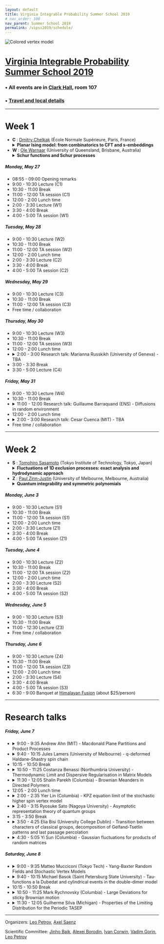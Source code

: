 ```yaml
---
layout: default
title: Virginia Integrable Probability Summer School 2019
# nav_order: 100
nav_parent: Summer School 2019
permalink: /vipss2019/schedule/
---
```


<img class="mb-4" src="{{site.url}}/img/color-vertex.jpg" style="max-width:100%" alt="Colored vertex model">

<h1 class="mb-3"><a href="{{site.url}}/vipss2019/">Virginia Integrable Probability Summer School 2019</a></h1>

### &bull; All events are in [Clark Hall](https://goo.gl/maps/KgajNcWymQ8aP9SX8), room 107

### &bull; <a href="{{site.url}}/vipss2019/travel_local/">Travel and local details</a>

---

# Week 1

<ul>
<li> <b>C</b> : <a href="http://www.pdmi.ras.ru/~dchelkak/index_en.html">Dmitry Chelkak</a> (École Normale Supérieure, Paris, France)
<details>
<summary><strong>Planar Ising model: from combinatorics to CFT and s-embeddings</strong></summary>
<div style="padding:10px">In theoretical physics, the critical planar Ising model serves as a toy example, in which many precursors of Conformal Field Theory objects and structures exist and can be studied directly in discrete, before passing to the small mesh size limit. Mathematically, a number of results on convergence and conformal invariance of such limits were established during the last decade, both for correlation functions and for interfaces (domain walls) arising in the model. In this mini-course we plan to discuss

<ul>
<li> discrete fermions and the Kadanoff-Ceva spin-disorder formalism - crucial tools that allow one to analyse the planar Ising model;</li>
<li> streamlined version of the classical computation of the magnetization via orthogonal polynomials; </li>
<li> results on convergence of critical correlation functions (energy densities, spins, ...) in bounded domains to CFT limits;</li>
<li> recent ideas on appropriate embeddings of weighted planar graphs that play the same role for the planar Ising model as Tutte’s barycentric embeddings do for random walks, allowing one to use discrete complex analysis techniques beyond "regular" lattices.</li>
</ul>
</div>
</details>
</li>



<li> <b>W</b> : <a href="https://people.smp.uq.edu.au/OleWarnaar/">Ole Warnaar</a> (University of Queensland, Brisbane, Australia)
<details>
<summary><strong>Schur functions and Schur processes</strong></summary>
</details>
</li>
</ul>


##### Monday, May 27

- 08:55 - 09:00 Opening remarks
- 9:00 - 10:30 Lecture (C1)
- 10:30 - 11:00 Break
- 11:00 - 12:00 TA session (C1)
- 12:00 - 2:00 Lunch time
- 2:00 - 3:30 Lecture (W1)
- 3:30 - 4:00 Break
- 4:00 - 5:00 TA session (W1)

##### Tuesday, May 28

- 9:00 - 10:30 Lecture (W2)
- 10:30 - 11:00 Break
- 11:00 - 12:00 TA session (W2)
- 12:00 - 2:00 Lunch time
- 2:00 - 3:30 Lecture (C2)
- 3:30 - 4:00 Break
- 4:00 - 5:00 TA session (C2)

##### Wednesday, May 29

- 9:00 - 10:30 Lecture (C3)
- 10:30 - 11:00 Break
- 11:00 - 12:00 TA session (C3)
- Free time / collaboration

##### Thursday, May 30

<ul>
<li>9:00 - 10:30 Lecture (W3)</li>
<li>10:30 - 11:00 Break</li>
<li>11:00 - 12:00 TA session (W3)</li>
<li>12:00 - 2:00 Lunch time</li>
<li><details>
<summary>2:00 - 3:00 Research talk: Marianna Russkikh (University of Geneva) - TBA</summary>
<div style="padding:10px">
Abstract TBA
</div>
</details>
</li>
<li>3:00 - 3:30 Break</li>
<li>3:30 - 5:00 Lecture (C4)</li>
</ul>

##### Friday, May 31

<ul>
<li>9:00 - 10:30 Lecture (W4)</li>
<li>10:30 - 11:00 Break</li>
<li><details>
<summary>11:00 - 12:00 Research talk: Guillaume Barraquand (ENS) - Diffusions in random environment</summary>
<div style="padding:10px">
We will consider the effect of adding a space-time white noise drift to a
collection of independent Brownian motions. Using an integrable
discretization of the model, we will see that the extreme value behavior
for these diffusions is governed by the Kardar-Parisi-Zhang universality
class which arises in random growth models and random matrix theory. <br>This
talk is based on joint works with Ivan Corwin and Mark Rychnovsky.
</div>
</details></li>
<li>12:00 - 2:00 Lunch time</li>
<li>
<details><summary>2:00 - 3:00 Research talk: Cesar Cuenca (MIT) - TBA</summary> 
<div style="padding:10px">
Abstract TBA
</div>
</details>
</li>
<li>Free time / collaboration</li>
</ul>

---

# Week 2

<ul>
<li> <b>S</b> : <a href="https://search.star.titech.ac.jp/titech-ss/pursuer.act?event=outside&key_t2r2Rid=CTT100380272&lang=en">Tomohiro Sasamoto</a> (Tokyo Institute of Technology, Tokyo, Japan) 
<details>
<summary><strong>Fluctuations of 1D exclusion processes: exact analysis and hydrodynamic approach</strong></summary>
<div style="padding:10px">
One dimensional exclusion processes are stochastic processes in which many particles perform random walks under exclusion constraint. They have been playing important role in the fields of stochastic interacting systems in probability theory and non-equilibrium statistical mechanics in physics. For the last two decades, fluctuations of the processes have been studied quite intensively, since the seminal work by Johansson[1-1] on totally asymmetric simple exclusion process (TASEP) showing that the current fluctuation of TASEP with step initial condition is described by the GUE Tracy-Widom distribution. There have been a vast accumulation of generalizations and related results, but there are still many intriguing questions and problems to be solved.
<br><br>
In these lectures, we discuss a few new directions in the studies of fluctuations of exclusion processes. We also stress that such studies provide valuable insight to other methods based on hydrodynamic ideas which can be applied to a wider class of interacting particle systems. In the first lecture we review the basics of the subject. After introducing a few models such as the asymmetric simple exclusion process(ASEP) and the Kardar-Parisi-Zhang (KPZ) equation, we explain how one can study their fluctuations for the case of TASEP[1-2]. In the second lecture, we show that an approach introduced in [2] using Frobenius determinant can be applied to a large class of models in a unified manner. In the third lecture we explain our recent result on a two-species exclusion process and connection to the nonlinear fluctuating hydrodynamics[3]. In the last lecture we will consider an application of the techniques to study the large derivation in the symmetric exclusion process[4-1,2].
<br><br>
<strong>References</strong>
<ul>
<li>[1-1] K. Johansson, Shape fluctuations and random matrices, Commun. Math. Phys. (2009) 437-476. [arXiv:math/9903134]</li>
<li>[1-2] T. Sasamoto, Fluctuations of the one-dimensional asymmetric exclusion process using random matrix 
techniques, J. Stat. Mech. (2007) P07007. [arXiv:0705.2942]</li>
<li>[2] T. Imamura, T. Sasamoto, Fluctuations for stationary q- TASEP, to appear in Prob. Th. Rel. Fields. [arXiv:1701.05991]</li>
<li>[3] Z. Chen, J. de Gier, I. Hiki, T. Sasamoto, Exact confirmation of 1D nonlinear fluctuating hydrodynamics for a two-species exclusion process, Phys. Rev. Lett. 120, 240601 (2018). [arXiv:1803.06829]</li>
<li>[4-1] T. Imamura, K. Mallick, T. Sasamoto, Large deviations of a tracer in the symmetric exclusion process, 
Phys. Rev. Lett. 118, 160601 (2017). [arXiv:1701.05991]</li>
<li>[4-2] T. Imamura, K. Mallick, T. Sasamoto, Distribution of a tagged particle position in the one-dimensional symmetric simple exclusion process with two-sided Bernoulli initial condition, arXiv:1810.06131.</li>
</ul>
</div>
</details>


</li>
<li> <b>Z</b> : <a href="http://blogs.unimelb.edu.au/paul-zinn-justin/">Paul Zinn-Justin</a> (University of Melbourne, Melbourne, Australia) 
<details>
<summary><strong>Quantum integrability and symmetric polynomials</strong></summary>
</details>
</li>
</ul>


##### Monday, June 3

- 9:00 - 10:30 Lecture (S1)
- 10:30 - 11:00 Break
- 11:00 - 12:00 TA session (S1)
- 12:00 - 2:00 Lunch time
- 2:00 - 3:30 Lecture (Z1)
- 3:30 - 4:00 Break
- 4:00 - 5:00 TA session (Z1)

##### Tuesday, June 4

- 9:00 - 10:30 Lecture (Z2)
- 10:30 - 11:00 Break
- 11:00 - 12:00 TA session (Z2)
- 12:00 - 2:00 Lunch time
- 2:00 - 3:30 Lecture (S2)
- 3:30 - 4:00 Break
- 4:00 - 5:00 TA session (S2)

##### Wednesday, June 5

- 9:00 - 10:30 Lecture (S3)
- 10:30 - 11:00 Break
- 11:00 - 12:30 Lecture (Z3)
- Free time / collaboration

##### Thursday, June 6

- 9:00 - 10:30 Lecture (Z4)
- 10:30 - 11:00 Break
- 11:00 - 12:00 TA session (Z3)
- 12:00 - 2:00 Lunch time
- 2:00 - 3:30 Lecture (S4)
- 3:30 - 4:00 Break
- 4:00 - 5:00 TA session (S3)
- 6:30 - 9:00 Banquet at [Himalayan Fusion](https://goo.gl/maps/abuvp4DkkHK4YsQs7) (about $25/person) 

---

<h1 class="mb-3">Research talks</h1>

##### Friday, June 7

<ul>
<li><details><summary>9:00 - 9:35 Andrew Ahn (MIT) - Macdonald Plane Partitions and Product Processes</summary><div style="padding:10px">
The Macdonald plane partitions are a two-parameter family of deformation of the q^vol measure on random plane partitions. It was shown that, under a suitable limit, the Macdonald plane partitions degenerate to products of beta Jacobi ensembles, where the notion of product for arbitrary beta is an extension of free multiplication for unitarily invariant random matrices. We discuss a difference operators method which can be used to access global asymptotics of the Macdonald plane partitions. Under a suitable limit transition, we discuss how this method can be applied to access global asymptotics of products of beta Jacobi ensembles.
</div></details></li>
<li><details><summary>9:40 - 10:15 Jules Lamers (University of Melbourne) - q-deformed Haldane-Shastry spin chain</summary><div style="padding:10px">
Abstract TBA
</div></details></li>
<li>10:15 - 10:50 Break</li>
<li><details><summary>10:50 - 11:25 Costanza Benassi (Northumbria University) - Thermodynamic Limit and Dispersive Regularisation in Matrix Models</summary><div style="padding:10px">
We show that Hermitian Matrix Models support the occurrence of a new type of phase transition characterised by dispersive regularisation of the order parameter near the critical point. Using the identification of the partition function with a solution of a reduction of the Toda hierarchy, known as Volterra system, we argue that the singularity is resolved via the onset of a multi-dimensional dispersive shock of the order parameter in the space of coupling constants. This analysis explains the origin and mechanism leading to the emergence of chaotic behaviours observed in M6 matrix models and extends its validity to even nonlinearity of arbitrary order. Based on a joint work with A. Moro (arXiv:1903.11473).
</div></details></li>
<li><details><summary>11:30 - 12:05 Shalin Parekh (Columbia) - Brownian Meanders in Directed Polymers</summary><div style="padding:10px">
Stochastic partial differential equations (SPDEs) such as the KPZ
equation arise naturally as scaling limits of various probabilistic and
physical models which are driven or directed by i.i.d. weights. However,
obtaining precise information about the behavior of solutions to these
SPDEs poses tremendous difficulties. So far, the most fruitful approach has
been to look at exactly solvable models which converge to these SPDEs, and
then extract information about the SPDE from the limiting models. One such
exactly solvable model is the Log-Gamma directed polymer. In this talk, we
will realize a multiplicative-noise stochastic heat equation on a half
space as a limit of these Log-Gamma polymers, and we will prove a
surprising identity in distribution for such equations using the exact
solvability. Our analysis involves obtaining intricate estimates for random
walks conditioned to stay positive.
</div></details></li>
<li>12:05 - 2:00 Lunch time</li>
<li><details><summary>2:00 - 2:35 Yier Lin (Columbia) - KPZ equation limit of the stochastic higher spin vertex model</summary><div style="padding:10px">
We consider the stochastic higher spin six vertex model introduced by Corwin and Petrov with general integer spin parameter $I, J$. Starting from near stationary initial condition, we prove that the stochastic higher spin six vertex  model converges to the KPZ equation under weakly asymmetric scaling. This generalizes a result of Corwin et al.  from $I = J =1$ (stochastic six vertex model) to general $I, J$.
</div></details></li>
<li><details><summary>2:40 - 3:15 Ryosuke Sato (Nagoya University) - Asymptotic representation theory of quantum groups</summary><div style="padding:10px">
Asymptotic representation theory means studies of characters
and unitary representations of inductive limit groups, for instance, the
infinite-dimensional unitary group. A fundamental idea of asymptotic
representation theory is to correspond characters to probability
measures on a graph giving from branching rules of representations. In
this talk, we discuss a natural quantization of this framework, that is,
natural character theory of inductive systems of (compact) quantum
groups. In particular, we give serious thought when a given inductive
system consists of quantum unitary groups.
</div></details></li>
<li>3:15 - 3:50 Break</li>
<li><details><summary>3:50 - 4:25 Elia Bisi (University College Dublin) - Transition between characters of classical groups, decomposition
of Gelfand-Tsetlin patterns and last passage percolation</summary><div style="padding:10px">
We introduce two families of symmetric polynomials that interpolate between
irreducible characters of Sp(2n,C) and SO(2n+1,C) and between irreducible
characters of SO(2n,C) and SO(2n+1,C).
We then study the last passage percolation model with various symmetries
via a number of identities that involve orthogonal/symplectic characters
and our interpolating polynomials, thus going beyond the link with
classical Schur polynomials originally found by Baik and Rains. We
achieve this by applying the Robinson-Schensted-Knuth correspondence to
triangular arrays and using a decomposition procedure for Gelfand-Tsetlin
patterns.
As an application, we provide an explanation of why the Tracy-Widom GOE and
GSE distributions from random matrix theory admit formulations in terms of
both Fredholm determinants and Fredholm Pfaffians.
</div></details></li>
<li><details><summary>4:30 - 5:05 Yi Sun (Columbia) - Gaussian fluctuations for products of random matrices</summary><div style="padding:10px">
This talk concerns singular values of M-fold products of i.i.d. right-unitarily invariant N x N random matrix ensembles. As N tends to infinity, the height function of the Lyapunov exponents converges to a deterministic limit by work of Voiculescu and Nica-Speicher for M fixed and by work of Newman and Isopi-Newman for M tending to infinity with N.   In this talk, I will show for a variety of ensembles that fluctuations of these height functions about their mean converge to explicit Gaussian fields which are log-correlated for M fixed and have a white noise component for M tending to infinity with N.  These ensembles include rectangular Ginibre matrices, truncated Haar-random unitary matrices, and right-unitarily invariant matrices with fixed singular values.  I will sketch our technique, which derives a central limit theorem for global fluctuations via certain conditions on the multivariate Bessel generating function, a Laplace-transform-like object associated to the spectral measures of these matrix products. This is joint work with Vadim Gorin.
</div></details></li>
</ul>

##### Saturday, June 8

<ul>
<li><details><summary>9:00 - 9:35 Matteo Mucciconi (Tokyo Tech) - Yang-Baxter Random Fields and Stochastic Vertex Models</summary><div style="padding:10px">
Starting from the notion of bijectivization of the Yang-Baxter
equation [BP] we construct random fields of Young diagrams whose measure is
described by spin Hall-Littlewood functions (sHL) and spin q-Whittaker
functions (sqW).
These are two families of special symmetric functions recently introduced
in [B], [BW] that generalize Hall-Littlewood and q-Whittaker functions. The
bijectivization formalism uncovers a Schur processes like structure for a
number of stochastic integrable vertex models that are obtained as
marginals of the fields of Young diagram. Among these we have the six
vertex model, the higher spin vertex model or a rather complicated
push-type system that generalizes the q-Hahn pushTASEP [CMP].
We also discover q-difference operators acting diagonally on the sHL and
sqW functions and we use them to write formulas for observables of the
vertex models.
<br>
The talk is based on collaboration with A. Bufetov and L. Petrov.
<br><br>
References:
<br>
*[B]   <a href="https://arxiv.org/abs/1410.0976">*A. Borodin, "On a family of symmetric rational functions"</a>
<br>
*[BP]   <a href="https://arxiv.org/abs/1712.04584">*A. Bufetov and L. Petrov, "Yang-Baxter field for spin
Hall-Littlewood symmetric functions"</a>
<br>
*[BW]   <a href="https://arxiv.org/abs/1701.06292">*A. Borodin and M. Wheeler, "Spin q-Whittaker polynomials"</a>
<br>
*[CMP]   <a href="https://arxiv.org/abs/1811.06475">*I. Corwin, K. Matveev and L. Petrov, "The q-Hahn pushTASEP"</a>
</div></details></li>
<li><details><summary>9:40 - 10:15 Michael Basok (Saint Petersburg State University) - Tau-functions a la Dubedat and cylindrical events in the double-dimer model</summary><div style="padding:10px">
Double-dimer model on a given graph is a random loop ensemble that is obtained by sampling two independent dimer configurations taken uniformly at random and removing double edges. Given a simplpy-conected domain and a sequence of "discrete" domains, drawn on a square grid, that approximate this domain (we assume that the step of the grid tends to zero) one can consider the corresponding sequence of random loop ensembles induced by the double dimer model in each discrete domain (seen as a subgraph of the square grid). It was predicted by R. Kenyon that this sequence of random loop ensembles converges to Conformal Loop Ensemble with parameter 4 (CLE(4)) sampled in the original domain. Recently his conjecture was deeply supported by a breakthrough work of J. Dubedat: in this work a large family of observables called topological correlators is introduced and it is shown that given sequence of a Temperley discretizations of a simply connected domain topological correlators converge to the corresponding observables for CLE(4). As a biproduct Dubedat showed that topological correlators for CLE(4) coinside with Jimbo-Miwa isomonodromic tau functions; this correspondens seems to be interesting in its own side. It turns out that these results of Dubedat acturally characterize the limit of double-dimer loop ensembles, i.e. the following corollary holds: if the sequence of measures induced by double-dimer ensembles in discrete domains is tight then it converges to CLE(4). We will discuss these results of J. Dubedat and the machinary developed to extract this corollary. Based on a joint work with Dmitry Chelkak (Paris).
</div></details></li>
<li>10:15 - 10:50 Break</li>
<li><details><summary>10:50 - 11:25 Mark Rychnovsky (Columbia) - Large Deviations for sticky Brownian motion</summary><div style="padding:10px">
We consider n-point sticky Brownian motion: a family of n diffusions that evolve as independent Brownian motions when they do not intersect, and interact locally so that their coincidence times have positive Lebesgue measure with positive probability. We produce a large deviation principle with Tracy-Widom corrections, by viewing this well-studied model as the limit of an exactly solvable model in the KPZ universality class: the Beta random walk in random environment.
</div></details></li>
<li><details><summary>11:30 - 12:05 Guilherme Silva (Michigan) - Properties of the Limiting Distribution for the Periodic TASEP</summary><div style="padding:10px">
It is now a classical result that the one-point fluctuations of the height function in the TASEP (with step initial data) converge, in a suitable scaling, to the Tracy-Widom distribution $F_2$. In addition to the remarkable universality feature of $F_2$, appearing in dozens of different models that are seemingly unrelated, this distribution also enjoys several nice different characterizations, for instance it can be given in terms of a somewhat simple Fredholm determinant, or in terms of a solution to the Painlev\'e II equation, or yet expressed via a Riemann-Hilbert problem.
<br><br>
Recently, Baik and Liu found an expression for the limiting distribution for the periodic TASEP. Their formula, somewhat complicated, gives this limiting distribution in terms of a Fredholm determinant. In this talk, after reviewing the just mentioned facts, we plan to explain how to obtain other expressions for Baik-Zhipeng's distribution in terms of a Riemann-Hilbert problem, or yet in terms of a nonlocal PDE, along very much the same spirit of the aforementioned properties of the Tracy-Widom distribution.
<br><br>
This is based on work in progress with Jinho Baik (University of Michigan) and Zhipeng Liu (University of Kansas)
</div></details></li>
</ul>

---

Organizers: <a href="mailto:lenia.petrov@gmail.com"><i class="fa fa-envelope" aria-hidden="true"></i> Leo Petrov</a>,
<a href="mailto:ais6a@virginia.edu"><i class="fa fa-envelope" aria-hidden="true"></i> Axel Saenz</a>

Scientific Committee: <a href="http://www.math.lsa.umich.edu/~baik/Welcome.html">Jinho Baik</a>, <a href="http://math.mit.edu/directory/profile.php?pid=1222/">Alexei Borodin</a>, <a href="http://www.math.columbia.edu/~corwin/">Ivan Corwin</a>, <a href="https://www.mccme.ru/~vadicgor/">Vadim Gorin</a>, <a href="https://lpetrov.cc">Leo Petrov</a>


